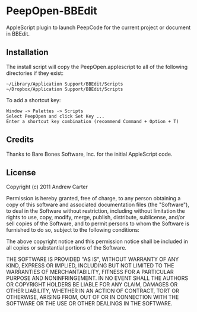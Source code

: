 # PeepOpen-BBEdit

AppleScript plugin to launch PeepCode for the current project
or document in BBEdit.

## Installation

The install script will copy the PeepOpen.applescript to all of the following directories if they exist:

    ~/Library/Application Support/BBEdit/Scripts
    ~/Dropbox/Application Support/BBEdit/Scripts

To add a shortcut key:

	Window -> Palettes -> Scripts
	Select PeepOpen and click Set Key ...
	Enter a shortcut key combination (recommend Command + Option + T)

## Credits

Thanks to Bare Bones Software, Inc. for the initial AppleScript code.

## License

Copyright (c) 2011 Andrew Carter

Permission is hereby granted, free of charge, to any person obtaining a copy
of this software and associated documentation files (the "Software"), to deal
in the Software without restriction, including without limitation the rights
to use, copy, modify, merge, publish, distribute, sublicense, and/or sell
copies of the Software, and to permit persons to whom the Software is
furnished to do so, subject to the following conditions:

The above copyright notice and this permission notice shall be included in
all copies or substantial portions of the Software.

THE SOFTWARE IS PROVIDED "AS IS", WITHOUT WARRANTY OF ANY KIND, EXPRESS OR
IMPLIED, INCLUDING BUT NOT LIMITED TO THE WARRANTIES OF MERCHANTABILITY,
FITNESS FOR A PARTICULAR PURPOSE AND NONINFRINGEMENT. IN NO EVENT SHALL THE
AUTHORS OR COPYRIGHT HOLDERS BE LIABLE FOR ANY CLAIM, DAMAGES OR OTHER
LIABILITY, WHETHER IN AN ACTION OF CONTRACT, TORT OR OTHERWISE, ARISING FROM,
OUT OF OR IN CONNECTION WITH THE SOFTWARE OR THE USE OR OTHER DEALINGS IN
THE SOFTWARE.
